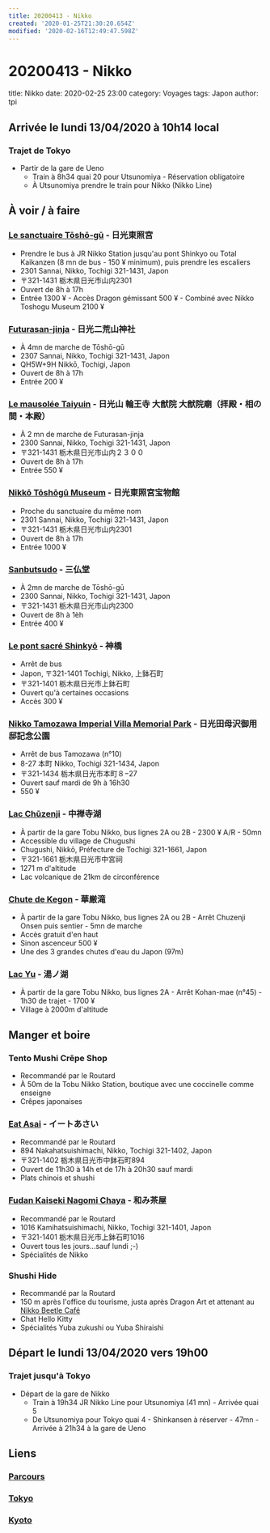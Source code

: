 ```yaml
---
title: 20200413 - Nikko
created: '2020-01-25T21:30:20.654Z'
modified: '2020-02-16T12:49:47.598Z'
---
```


# 20200413 - Nikko

title: Nikko
date: 2020-02-25 23:00
category: Voyages
tags: Japon
author: tpi


## Arrivée le lundi 13/04/2020 à 10h14 local

### Trajet de Tokyo
* Partir de la gare de Ueno 
  * Train à 8h34 quai 20 pour Utsunomiya - Réservation obligatoire
  * À Utsunomiya prendre le train pour Nikko (Nikko Line)

## À voir / à faire

### [Le sanctuaire Tōshō-gū](https://www.google.fr/maps/place/Nikk%C5%8D+T%C5%8Dsh%C5%8D-g%C5%AB/@36.7578036,139.5971689,17z/data=!3m1!4b1!4m5!3m4!1s0x601fa6c553212035:0xab505b717af00e94!8m2!3d36.7578036!4d139.5993576) - 日光東照宮
* Prendre le bus à JR Nikko Station jusqu'au pont Shinkyo ou Total Kaikanzen (8 mn de bus - 150 ¥ minimum), puis prendre les escaliers
* 2301 Sannai, Nikko, Tochigi 321-1431, Japon
* 〒321-1431 栃木県日光市山内2301
* Ouvert de 8h à 17h
* Entrée 1300 ¥ - Accès Dragon gémissant 500 ¥ - Combiné avec Nikko Toshogu Museum 2100 ¥

### [Futurasan-jinja](https://www.google.fr/maps/place/Futarasan-jinja/@36.7584491,139.5942499,17z/data=!3m1!4b1!4m5!3m4!1s0x601fa6c4e4114317:0xb5a44f2497188db6!8m2!3d36.7584491!4d139.5964386) - 日光二荒山神社
* À 4mn de marche de Tōshō-gū
* 2307 Sannai, Nikko, Tochigi 321-1431, Japon
* QH5W+9H Nikkō, Tochigi, Japon
* Ouvert de 8h à 17h
* Entrée 200 ¥

### [Le mausolée Taiyuin](https://www.google.fr/maps/place/Nikkosanrinnoji+Taiyuin/@36.7577755,139.5920351,17z/data=!3m1!4b1!4m5!3m4!1s0x601fa6c362b94a25:0x4189ac97c2ca670d!8m2!3d36.7577755!4d139.5942238) - 日光山 輪王寺 大猷院 大猷院廟（拝殿・相の間・本殿）
* À 2 mn de marche de Futurasan-jinja
* 2300 Sannai, Nikko, Tochigi 321-1431, Japon
* 〒321-1431 栃木県日光市山内２３００
* Ouvert de 8h à 17h
* Entrée 550 ¥

### [Nikkō Tōshōgū Museum](https://www.google.fr/maps/place/Nikk%C5%8D+T%C5%8Dsh%C5%8Dg%C5%AB+Museum/@36.7577751,139.585469,15z/data=!4m8!1m2!2m1!1sNikko+Toshogu+Museum!3m4!1s0x601fa6da94cbc30b:0xa53d630b480b96fd!8m2!3d36.7559542!4d139.6002334) - 日光東照宮宝物館
* Proche du sanctuaire du même nom
* 2301 Sannai, Nikko, Tochigi 321-1431, Japon
* 〒321-1431 栃木県日光市山内2301
* Ouvert de 8h à 17h
* Entrée 1000 ¥

### [Sanbutsudo](https://www.google.fr/maps/place/Sanbutsudo/@36.7551355,139.5982755,17z/data=!3m1!4b1!4m5!3m4!1s0x601fa6d0bfb6a70f:0xd7b5d3ae9aa5bcc3!8m2!3d36.7551355!4d139.6004642) - 三仏堂
* À 2mn de marche de Tōshō-gū
* 2300 Sannai, Nikko, Tochigi 321-1431, Japon
* 〒321-1431 栃木県日光市山内2300
* Ouvert de 8h à 1èh
* Entrée 400 ¥

### [Le pont sacré Shinkyō](https://www.google.fr/maps/place/Shinky%C5%8D/@36.75337,139.6018147,17z/data=!3m1!4b1!4m5!3m4!1s0x601fa6d687424223:0x392a9fec11582fe7!8m2!3d36.75337!4d139.6040034) - 神橋
* Arrêt de bus
* Japon, 〒321-1401 Tochigi, Nikko, 上鉢石町
* 〒321-1401 栃木県日光市上鉢石町
* Ouvert qu'à certaines occasions
* Accès 300 ¥

### [Nikko Tamozawa Imperial Villa Memorial Park](https://www.google.fr/maps/place/Nikko+Tamozawa+Imperial+Villa+Memorial+Park/@36.752449,139.5889979,17z/data=!3m1!4b1!4m5!3m4!1s0x601fa6ddaa58320b:0x236c0699defb3f50!8m2!3d36.752449!4d139.5911866) - 日光田母沢御用邸記念公園
* Arrêt de bus Tamozawa (n°10)
* 8-27 本町 Nikko, Tochigi 321-1434, Japon
* 〒321-1434 栃木県日光市本町８−27
* Ouvert sauf mardi de 9h à 16h30
* 550 ¥

### [Lac Chūzenji](https://www.google.fr/maps/place/Lac+Ch%C5%ABzenji/@36.7367126,139.5225604,12z/data=!4m5!3m4!1s0x601fac2d62caed55:0x189a07613b017870!8m2!3d36.7329036!4d139.4821986) - 中禅寺湖
* À partir de la gare Tobu Nikko, bus lignes 2A ou 2B - 2300 ¥ A/R - 50mn
* Accessible du village de Chugushi
* Chugushi, Nikkō, Préfecture de Tochigi 321-1661, Japon
* 〒321-1661 栃木県日光市中宮祠
* 1271 m d'altitude
* Lac volcanique de 21km de circonférence

### [Chute de Kegon](https://www.google.fr/maps/place/Chutes+de+Kegon/@36.7380552,139.4937452,15z/data=!4m8!1m2!2m1!1schutes+de+kegon!3m4!1s0x601fa8cf34bbd485:0xbb8f7a35e2c50e6e!8m2!3d36.738056!4d139.5025) - 華厳滝
* À partir de la gare Tobu Nikko, bus lignes 2A ou 2B - Arrêt Chuzenji Onsen puis sentier - 5mn de marche
* Accès gratuit d'en haut
* Sinon ascenceur 500 ¥
* Une des 3 grandes chutes d'eau du Japon (97m)

### [Lac Yu](https://www.google.fr/maps/place/Lac+Yu/@36.800597,139.4202521,16z/data=!3m1!4b1!4m5!3m4!1s0x601fb26b6dab487f:0x1c5b3f9a0ff55972!8m2!3d36.8001215!4d139.4243626) -  湯ノ湖
* À partir de la gare Tobu Nikko, bus lignes 2A - Arrêt Kohan-mae (n°45) - 1h30 de trajet - 1700 ¥
* Village à 2000m d'altitude

## Manger et boire

### Tento Mushi Crêpe Shop
* Recommandé par le Routard
* À 50m de la Tobu Nikko Station, boutique avec une coccinelle comme enseigne
* Crêpes japonaises

### [Eat Asai](https://www.google.fr/maps/place/Eat+Asai/@36.7513605,139.6060709,17z/data=!3m1!4b1!4m5!3m4!1s0x601fa72ac1f92f4b:0xb2ea95d25e4c02ea!8m2!3d36.7513605!4d139.6082596) - イートあさい
* Recommandé par le Routard
* 894 Nakahatsuishimachi, Nikko, Tochigi 321-1402, Japon
* 〒321-1402 栃木県日光市中鉢石町894
* Ouvert de 11h30 à 14h et de 17h à 20h30 sauf mardi
* Plats chinois et shushi

### [Fudan Kaiseki Nagomi Chaya](https://www.google.fr/maps/place/Fudan+Kaiseki+Nagomi+Chaya/@36.7526524,139.6037167,17z/data=!3m1!4b1!4m5!3m4!1s0x601fa6d59471f505:0x20e2c5200531441f!8m2!3d36.7526524!4d139.6059054) - 和み茶屋
* Recommandé par le Routard
* 1016 Kamihatsuishimachi, Nikko, Tochigi 321-1401, Japon
* 〒321-1401 栃木県日光市上鉢石町1016
* Ouvert tous les jours...sauf lundi ;-)
* Spécialités de Nikko

### Shushi Hide
* Recommandé par la Routard
* 150 m après l'office du tourisme, justa après Dragon Art et attenant au [Nikko Beetle Café](https://www.google.fr/maps/place/Beetle+Cafe/@36.75088,139.6072708,17z/data=!3m1!4b1!4m5!3m4!1s0x601fa72b2adc5453:0x8ccb953d34c4c765!8m2!3d36.75088!4d139.6094595)
* Chat Hello Kitty
* Spécialités Yuba zukushi ou Yuba Shiraishi

## Départ le lundi 13/04/2020 vers 19h00

### Trajet jusqu'à Tokyo
* Départ de la gare de Nikko
  * Train à 19h34 JR Nikko Line pour Utsunomiya (41 mn) - Arrivée quai 5
  * De Utsunomiya pour Tokyo quai 4 - Shinkansen à réserver - 47mn - Arrivée à 21h34 à la gare de Ueno

## Liens

### [Parcours](https://tse-tse.org/2020/02/japon-2020/index.html)
### [Tokyo](https://tse-tse.org/2020/02/tokyo/index.html)
### [Kyoto](https://tse-tse.org/2020/02/kyoto/index.html)

